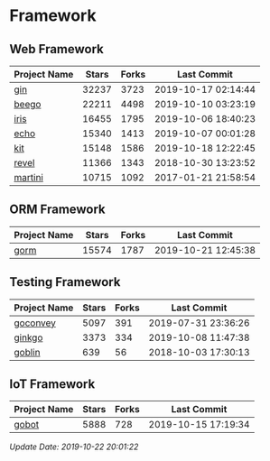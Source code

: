 # Framework

## Web Framework

| Project Name | Stars | Forks | Last Commit |
| ------------ | ----- | ----- | ----------- |
| [gin](https://github.com/gin-gonic/gin) | 32237 | 3723 | 2019-10-17 02:14:44 |
| [beego](https://github.com/astaxie/beego) | 22211 | 4498 | 2019-10-10 03:23:19 |
| [iris](https://github.com/kataras/iris) | 16455 | 1795 | 2019-10-06 18:40:23 |
| [echo](https://github.com/labstack/echo) | 15340 | 1413 | 2019-10-07 00:01:28 |
| [kit](https://github.com/go-kit/kit) | 15148 | 1586 | 2019-10-18 12:22:45 |
| [revel](https://github.com/revel/revel) | 11366 | 1343 | 2018-10-30 13:23:52 |
| [martini](https://github.com/go-martini/martini) | 10715 | 1092 | 2017-01-21 21:58:54 |

## ORM Framework

| Project Name | Stars | Forks | Last Commit |
| ------------ | ----- | ----- | ----------- |
| [gorm](https://github.com/jinzhu/gorm) | 15574 | 1787 | 2019-10-21 12:45:38 |

## Testing Framework

| Project Name | Stars | Forks | Last Commit |
| ------------ | ----- | ----- | ----------- |
| [goconvey](https://github.com/smartystreets/goconvey) | 5097 | 391 | 2019-07-31 23:36:26 |
| [ginkgo](https://github.com/onsi/ginkgo) | 3373 | 334 | 2019-10-08 11:47:38 |
| [goblin](https://github.com/franela/goblin) | 639 | 56 | 2018-10-03 17:30:13 |

## IoT Framework

| Project Name | Stars | Forks | Last Commit |
| ------------ | ----- | ----- | ----------- |
| [gobot](https://github.com/hybridgroup/gobot) | 5888 | 728 | 2019-10-15 17:19:34 |

*Update Date: 2019-10-22 20:01:22*